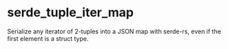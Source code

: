 # serde_tuple_iter_map
Serialize any iterator of 2-tuples into a JSON map with serde-rs, even if the first element is a struct type.
